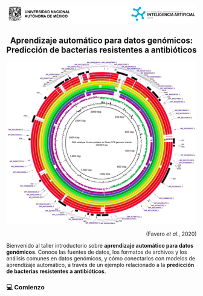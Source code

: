 <p align="center">
  <a href="https://iacongreso.unam.mx">
    <img width="500px" src="assets/header.png">
  </a>
</p>

<h2 align="center">
  Aprendizaje automático para datos genómicos:<br/>
  Predicción de bacterias resistentes a antibióticos
</h2>

<p align="center">
  <a href="https://doi.org/10.3389/fgene.2020.01024">
    <img width="500px" src="assets/circos.jpg">
  </a>
</p>

<p align="right">
  (Favero <i>et al</i>., 2020)
</p>

Bienvenido al taller introductorio sobre **aprendizaje automático para datos genómicos**. Conoce las fuentes de datos, los formatos de archivos y los análisis comunes en datos genómicos, y cómo conectarlos con modelos de aprendizaje automático, a través de un ejemplo relacionado a la **predicción de bacterias resistentes a antibióticos**.

### :computer: Comienzo
